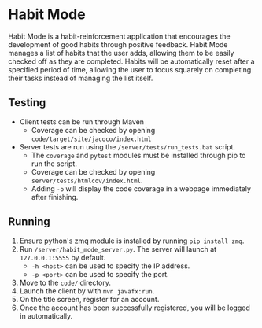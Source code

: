 # Habit Mode

Habit Mode is a habit-reinforcement application that encourages the development of good habits through positive feedback. Habit Mode manages a list of habits that the user adds, allowing them to be easily checked off as they are completed. Habits will be automatically reset after a specified period of time, allowing the user to focus squarely on completing their tasks instead of managing the list itself.

## Testing
- Client tests can be run through Maven
  - Coverage can be checked by opening `code/target/site/jacoco/index.html`
- Server tests are run using the `/server/tests/run_tests.bat` script.
  - The `coverage` and `pytest` modules must be installed through pip to run the script.
  - Coverage can be checked by opening `server/tests/htmlcov/index.html`.
  - Adding `-o` will display the code coverage in a webpage immediately after finishing.

## Running
1. Ensure python's zmq module is installed by running `pip install zmq`.
2. Run `/server/habit_mode_server.py`. The server will launch at `127.0.0.1:5555` by default.
   - `-h <host>` can be used to specify the IP address.
   - `-p <port>` can be used to specify the port.
3. Move to the `code/` directory.
4. Launch the client by with `mvn javafx:run`.
5. On the title screen, register for an account.
6. Once the account has been successfully registered, you will be logged in automatically.

